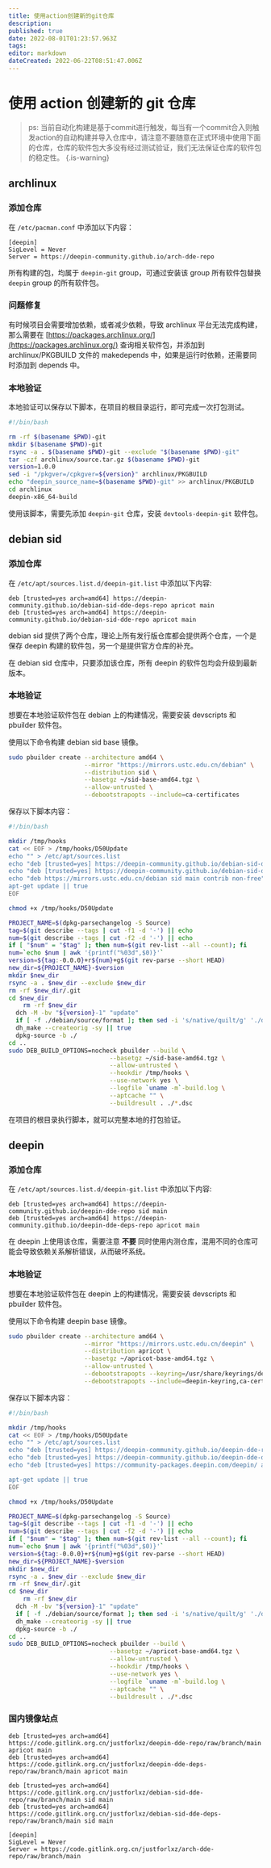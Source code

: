 ```yaml
---
title: 使用action创建新的git仓库
description: 
published: true
date: 2022-08-01T01:23:57.963Z
tags: 
editor: markdown
dateCreated: 2022-06-22T08:51:47.006Z
---
```


# 使用 action 创建新的 git 仓库
> ps: 当前自动化构建是基于commit进行触发，每当有一个commit合入则触发action的自动构建并导入仓库中，请注意不要随意在正式环境中使用下面的仓库，仓库的软件包大多没有经过测试验证，我们无法保证仓库的软件包的稳定性。
{.is-warning}

## archlinux

### 添加仓库

在 `/etc/pacman.conf` 中添加以下内容：

```
[deepin]
SigLevel = Never
Server = https://deepin-community.github.io/arch-dde-repo
```

所有构建的包，均属于 `deepin-git` group，可通过安装该 group 所有软件包替换 `deepin` group 的所有软件包。

### 问题修复

有时候项目会需要增加依赖，或者减少依赖，导致 archlinux 平台无法完成构建，那么需要在 [https://packages.archlinux.org/](https://packages.archlinux.org/) 查询相关软件包，并添加到 archlinux/PKGBUILD 文件的 makedepends 中，如果是运行时依赖，还需要同时添加到 depends 中。

### 本地验证

本地验证可以保存以下脚本，在项目的根目录运行，即可完成一次打包测试。

```bash
#!/bin/bash

rm -rf $(basename $PWD)-git
mkdir $(basename $PWD)-git
rsync -a . $(basename $PWD)-git --exclude "$(basename $PWD)-git"
tar -czf archlinux/source.tar.gz $(basename $PWD)-git
version=1.0.0
sed -i "/pkgver=/cpkgver=${version}" archlinux/PKGBUILD
echo "deepin_source_name=$(basename $PWD)-git" >> archlinux/PKGBUILD
cd archlinux
deepin-x86_64-build
```

使用该脚本，需要先添加 `deepin-git` 仓库，安装 `devtools-deepin-git` 软件包。

## debian sid

### 添加仓库

在 `/etc/apt/sources.list.d/deepin-git.list` 中添加以下内容:

```
deb [trusted=yes arch=amd64] https://deepin-community.github.io/debian-sid-dde-deps-repo apricot main
deb [trusted=yes arch=amd64] https://deepin-community.github.io/debian-sid-dde-repo apricot main
```

debian sid 提供了两个仓库，理论上所有发行版仓库都会提供两个仓库，一个是保存 deepin 构建的软件包，另一个是提供官方仓库的补充。

在 debian sid 仓库中，只要添加该仓库，所有 deepin 的软件包均会升级到最新版本。

### 本地验证

想要在本地验证软件包在 debian 上的构建情况，需要安装 devscripts 和 pbuilder 软件包。

使用以下命令构建 debian sid base 镜像。

```bash
sudo pbuilder create --architecture amd64 \
                     --mirror "https://mirrors.ustc.edu.cn/debian" \
                     --distribution sid \
                     --basetgz ~/sid-base-amd64.tgz \
                     --allow-untrusted \
                     --debootstrapopts --include=ca-certificates
```

保存以下脚本内容：

```bash
#!/bin/bash

mkdir /tmp/hooks
cat << EOF > /tmp/hooks/D50Update
echo "" > /etc/apt/sources.list
echo "deb [trusted=yes] https://deepin-community.github.io/debian-sid-dde-deps-repo sid main" >> /etc/apt/sources.list
echo "deb [trusted=yes] https://deepin-community.github.io/debian-sid-dde-repo sid main" >> /etc/apt/sources.list
echo "deb https://mirrors.ustc.edu.cn/debian sid main contrib non-free" >> /etc/apt/sources.list
apt-get update || true
EOF

chmod +x /tmp/hooks/D50Update

PROJECT_NAME=$(dpkg-parsechangelog -S Source)
tag=$(git describe --tags | cut -f1 -d '-') || echo
num=$(git describe --tags | cut -f2 -d '-') || echo
if [ "$num" = "$tag" ]; then num=$(git rev-list --all --count); fi
num=`echo $num | awk '{printf("%03d",$0)}'`
version=${tag:-0.0.0}+r${num}+g$(git rev-parse --short HEAD)
new_dir=${PROJECT_NAME}-$version
mkdir $new_dir
rsync -a . $new_dir --exclude $new_dir
rm -rf $new_dir/.git
cd $new_dir
	rm -rf $new_dir
  dch -M -bv "${version}-1" "update"
  if [ -f ./debian/source/format ]; then sed -i 's/native/quilt/g' './debian/source/format'; fi
  dh_make --createorig -sy || true
  dpkg-source -b ./
cd ..
sudo DEB_BUILD_OPTIONS=nocheck pbuilder --build \
                            --basetgz ~/sid-base-amd64.tgz \
                            --allow-untrusted \
                            --hookdir /tmp/hooks \
                            --use-network yes \
                            --logfile `uname -m`-build.log \
                            --aptcache "" \
                            --buildresult . ./*.dsc
```

在项目的根目录执行脚本，就可以完整本地的打包验证。

## deepin

### 添加仓库

在 `/etc/apt/sources.list.d/deepin-git.list` 中添加以下内容:

```
deb [trusted=yes arch=amd64] https://deepin-community.github.io/deepin-dde-repo sid main
deb [trusted=yes arch=amd64] https://deepin-community.github.io/deepin-dde-deps-repo apricot main
```

在 deepin 上使用该仓库，需要注意 **不要** 同时使用内测仓库，混用不同的仓库可能会导致依赖关系解析错误，从而破坏系统。

### 本地验证

想要在本地验证软件包在 deepin 上的构建情况，需要安装 devscripts 和 pbuilder 软件包。

使用以下命令构建 deepin base 镜像。

```bash
sudo pbuilder create --architecture amd64 \
                     --mirror "https://mirrors.ustc.edu.cn/deepin" \
                     --distribution apricot \
                     --basetgz ~/apricot-base-amd64.tgz \
                     --allow-untrusted \
                     --debootstrapopts --keyring=/usr/share/keyrings/deepin-archive-camel-keyring.gpg \
                     --debootstrapopts --include=deepin-keyring,ca-certificates
```

保存以下脚本内容：

```bash
#!/bin/bash

mkdir /tmp/hooks
cat << EOF > /tmp/hooks/D50Update
echo "" > /etc/apt/sources.list
echo "deb [trusted=yes] https://deepin-community.github.io/deepin-dde-repo apricot main" >> /etc/apt/sources.list
echo "deb [trusted=yes] https://deepin-community.github.io/deepin-dde-deps-repo apricot main" >> /etc/apt/sources.list
echo "deb [trusted=yes] https://community-packages.deepin.com/deepin/ apricot main contrib non-free" >> /etc/apt/sources.list

apt-get update || true
EOF

chmod +x /tmp/hooks/D50Update

PROJECT_NAME=$(dpkg-parsechangelog -S Source)
tag=$(git describe --tags | cut -f1 -d '-') || echo
num=$(git describe --tags | cut -f2 -d '-') || echo
if [ "$num" = "$tag" ]; then num=$(git rev-list --all --count); fi
num=`echo $num | awk '{printf("%03d",$0)}'`
version=${tag:-0.0.0}+r${num}+g$(git rev-parse --short HEAD)
new_dir=${PROJECT_NAME}-$version
mkdir $new_dir
rsync -a . $new_dir --exclude $new_dir
rm -rf $new_dir/.git
cd $new_dir
	rm -rf $new_dir
  dch -M -bv "${version}-1" "update"
  if [ -f ./debian/source/format ]; then sed -i 's/native/quilt/g' './debian/source/format'; fi
  dh_make --createorig -sy || true
  dpkg-source -b ./
cd ..
sudo DEB_BUILD_OPTIONS=nocheck pbuilder --build \
                            --basetgz ~/apricot-base-amd64.tgz \
                            --allow-untrusted \
                            --hookdir /tmp/hooks \
                            --use-network yes \
                            --logfile `uname -m`-build.log \
                            --aptcache "" \
                            --buildresult . ./*.dsc
```

### 国内镜像站点
```
deb [trusted=yes arch=amd64] https://code.gitlink.org.cn/justforlxz/deepin-dde-repo/raw/branch/main apricot main
deb [trusted=yes arch=amd64] https://code.gitlink.org.cn/justforlxz/deepin-dde-deps-repo/raw/branch/main apricot main

deb [trusted=yes arch=amd64] https://code.gitlink.org.cn/justforlxz/debian-sid-dde-repo/raw/branch/main sid main
deb [trusted=yes arch=amd64] https://code.gitlink.org.cn/justforlxz/debian-sid-dde-deps-repo/raw/branch/main sid main

[deepin]
SigLevel = Never
Server = https://code.gitlink.org.cn/justforlxz/arch-dde-repo/raw/branch/main
```

